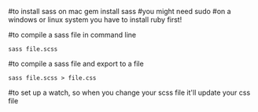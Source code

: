 #to install sass on mac
	gem install sass 
	#you might need sudo
	#on a windows or linux system you have to install ruby first!

#to compile a sass file in command line

	sass file.scss

#to compile a sass file and export to a file
	
	sass file.scss > file.css

#to set up a watch, so when you change your scss file it'll update your css file
	